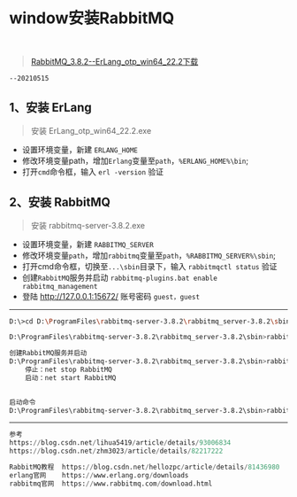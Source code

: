 # window安装RabbitMQ

<br>

> [RabbitMQ_3.8.2--ErLang_otp_win64_22.2下载]( https://download.csdn.net/download/xu180/12305633 )  

`--20210515`

## 1、安装 ErLang

> 安装 ErLang_otp_win64_22.2.exe 

- 设置环境变量，新建 `ERLANG_HOME`
- 修改环境变量path，增加`Erlang`变量至`path`，`%ERLANG_HOME%\bin`;
- 打开`cmd`命令框，输入 `erl -version`  验证


## 2、安装 RabbitMQ

> 安装 rabbitmq-server-3.8.2.exe 

- 设置环境变量，新建 `RABBITMQ_SERVER`
- 修改环境变量`path`，增加`rabbitmq`变量至`path`，`%RABBITMQ_SERVER%\sbin`;
- 打开cmd命令框，切换至`...\sbin`目录下，输入 `rabbitmqctl status` 验证
- 创建`RabbitMQ`服务并启动 `rabbitmq-plugins.bat enable rabbitmq_management`
- 登陆 http://127.0.0.1:15672/    账号密码 `guest，guest`

--------------

```sh
D:\>cd D:\ProgramFiles\rabbitmq-server-3.8.2\rabbitmq_server-3.8.2\sbin

D:\ProgramFiles\rabbitmq-server-3.8.2\rabbitmq_server-3.8.2\sbin>rabbitmqctl status

创建RabbitMQ服务并启动
D:\ProgramFiles\rabbitmq-server-3.8.2\rabbitmq_server-3.8.2\sbin>rabbitmq-plugins.bat enable rabbitmq_management
	停止：net stop RabbitMQ
	启动：net start RabbitMQ

	
启动命令	
D:\ProgramFiles\rabbitmq-server-3.8.2\rabbitmq_server-3.8.2\sbin>rabbitmq-server.bat

```

---

```sql
参考
https://blog.csdn.net/lihua5419/article/details/93006834
https://blog.csdn.net/zhm3023/article/details/82217222

RabbitMQ教程  https://blog.csdn.net/hellozpc/article/details/81436980
erlang官网    https://www.erlang.org/downloads
rabbitmq官网  https://www.rabbitmq.com/download.html
```

